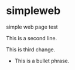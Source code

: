 # simpleweb
simple web page test

This is a second line.

This is third change.

 * This is a bullet phrase.
